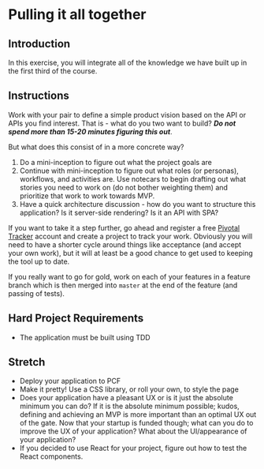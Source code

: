 # Pulling it all together

## Introduction

In this exercise, you will integrate all of the knowledge we have built up in the first third of the course.

## Instructions

Work with your pair to define a simple product vision based on the API or APIs you find interest. That is - what do you two want to build? ***Do not spend more than 15-20 minutes figuring this out***.

But what does this consist of in a more concrete way?

1. Do a mini-inception to figure out what the project goals are
1. Continue with mini-inception to figure out what roles (or personas), workflows, and activities are. Use notecars to begin drafting out what stories you need to work on (do not bother weighting them) and prioritize that work to work towards MVP.
1. Have a quick architecture discussion - how do you want to structure this application? Is it server-side rendering? Is it an API with SPA?

If you want to take it a step further, go ahead and register a free [Pivotal Tracker](http://www.pivotaltracker.com/) account and create a project to track your work. Obviously you will need to have a shorter cycle around things like acceptance (and accept your own work), but it will at least be a good chance to get used to keeping the tool up to date.

If you really want to go for gold, work on each of your features in a feature branch which is then merged into `master` at the end of the feature (and passing of tests).

## Hard Project Requirements

* The application must be built using TDD

## Stretch

- Deploy your application to PCF
- Make it pretty! Use a CSS library, or roll your own, to style the page
- Does your application have a pleasant UX or is it just the absolute minimum you can do? If it is the absolute minimum possible; kudos, defining and achieving an MVP is more important than an optimal UX out of the gate. Now that your startup is funded though; what can you do to improve the UX of your application? What about the UI/appearance of your application?
- If you decided to use React for your project, figure out how to test the React components.
